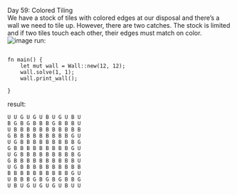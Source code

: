 Day 59: Colored Tiling
<br>
We have a stock of tiles with colored edges at our disposal and there’s a wall we need to tile up. However, there are two catches. The stock is limited and if two tiles touch each other, their edges must match on color.
<br>
![image]("images/ex1.png")
run:
```

fn main() {
    let mut wall = Wall::new(12, 12);
    wall.solve(1, 1);
    wall.print_wall();

}

```

result:
```
U U G U G U B U G U B U 
B G B G B B B G B B B U 
U B B B B B B B B B B B 
G B B B B B B B B B G U 
U G B B B B B B B B B G 
G B B B B B B B B B G U 
U G B B B B B B B B B G 
G B B B B B B B B B B U 
U G B B B B B B B B B B 
B B B B B B B B B B G U 
U B B B G B G B G B B G 
U B U G U G U G U B U U 


```